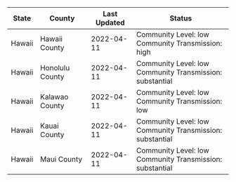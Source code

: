 State | County | Last Updated | Status
--- | --- | --- | --- 
Hawaii | Hawaii County | 2022-04-11 | Community Level: low<br/>Community Transmission: high
Hawaii | Honolulu County | 2022-04-11 | Community Level: low<br/>Community Transmission: substantial
Hawaii | Kalawao County | 2022-04-11 | Community Level: low<br/>Community Transmission: low
Hawaii | Kauai County | 2022-04-11 | Community Level: low<br/>Community Transmission: substantial
Hawaii | Maui County | 2022-04-11 | Community Level: low<br/>Community Transmission: substantial
